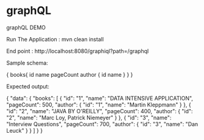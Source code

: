 # graphQL
graphQL DEMO

Run The Application : mvn clean install

End point : http://localhost:8080/graphiql?path=/graphql

Sample schema:

{
books{
id
name
pageCount
author {
id
name
}
}
}

Expected output:

{
"data": {
"books": [
{
"id": "1",
"name": "DATA INTENSIVE APPLICATION",
"pageCount": 500,
"author": {
"id": "1",
"name": "Martin Kleppmann"
}
},
{
"id": "2",
"name": "JAVA BY O'REILLY",
"pageCount": 400,
"author": {
"id": "2",
"name": "Marc Loy, Patrick Niemeyer"
}
},
{
"id": "3",
"name": "Interview Questions",
"pageCount": 700,
"author": {
"id": "3",
"name": "Dan Leuck"
}
}
]
}
}
